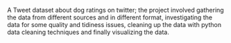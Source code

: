 A Tweet dataset about dog ratings on twitter; the project involved gathering the data from different sources and in different format, investigating the data for some quality and tidiness issues, cleaning up the data with python data cleaning techniques and finally visualizing the data.
